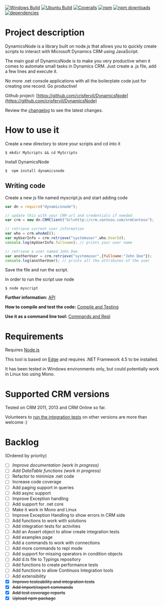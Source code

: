 [![Windows Build](https://ci.appveyor.com/api/projects/status/github/crisfervil/dynamicsnode?svg=true)](https://ci.appveyor.com/project/crisfervil/dynamicsnode)
[![Ubuntu Build](https://travis-ci.org/crisfervil/DynamicsNode.svg?branch=master)](https://travis-ci.org/crisfervil/DynamicsNode) 
[![Coveralls](https://coveralls.io/repos/github/crisfervil/DynamicsNode/badge.svg?branch=master)](https://coveralls.io/github/crisfervil/DynamicsNode?branch=master) 
[![npm](https://img.shields.io/npm/v/dynamicsnode.svg)](https://www.npmjs.com/package/dynamicsnode)
[![npm downloads](https://img.shields.io/npm/dt/dynamicsnode.svg)](http://npm-stats.com/~packages/dynamicsnode)
[![dependencies](https://david-dm.org/crisfervil/dynamicsnode.svg)](https://david-dm.org/crisfervil/dynamicsnode)

<!-- [![codecov.io](https://codecov.io/github/crisfervil/DynamicsNode/coverage.svg?branch=master)](https://codecov.io/github/crisfervil/DynamicsNode?branch=master)--> 

# Project description

DynamicsNode is a library built on node.js that allows you to quickly create scripts to interact with Microsoft Dynamics CRM using JavaScript.

The main goal of DynamicsNode is to make you very productive when it comes to automate small tasks in Dynamics CRM. Just create a .js file, add a few lines and execute it.

No more .net console applications with all the boilerplate code just for creating one record. Go productive!

Github project: [https://github.com/crisfervil/DynamicsNode](https://github.com/crisfervil/DynamicsNode)

Review the [changelog](//github.com/crisfervil/DynamicsNode/blob/master/changelog.md) to see the latest changes.

# How to use it
Create a new directory to store your scripts and cd into it

```
$ mkdir MyScripts && cd MyScripts
```

Install DynamicsNode
```
$  npm install dynamicsnode
```
## Writing code

Create a new js file named myscript.js and start adding code

``` javascript
var dn = require("dynamicsnode");

// update this with your CRM url and credentials if needed
var crm = new dn.CRMClient("Url=http://crm.contoso.com/xrmContoso"); 

// retrieve current user information
var who = crm.whoAmI();
var myUserInfo = crm.retrieve("systemuser",who.UserId);
console.log(myUserInfo.fullname); // prints your user name

// retrieve a user named John Doe
var anotherUser = crm.retrieve("systemuser",{fullname:"John Doe"});
console.log(anotherUser); // prints all the attributes of the user

```

Save the file and run the script.

In order to run the script use node
```
$ node myscript
```

**Further information:** [API](//dynamicsnode.js.org/classes.list.html)

**How to compile and test the code:** [Compile and Testing](//dynamicsnode.js.org/tutorial-CompileAndTesting.html)

**Use it as a command line tool:** [Commands and Repl](//dynamicsnode.js.org/tutorial-CommandsAndRepl.html)


# Requirements
Requires [Node.js](//nodejs.org)

This tool is based on [Edge](//github.com/tjanczuk/edge) and requires .NET Framework 4.5 to be installed.

It has been tested in Windows environments only, but could potentially work in Linux too using Mono.

# Supported CRM versions
Tested on CRM 2011, 2013 and CRM Online so far.

Volunteers to [run the integration tests](https://dynamicsnode.js.org/tutorial-CompileAndTesting.html) on other versions are more than welcome :)


# Backlog
(Ordered by priority)

* [ ] *Improve documentation (work In progress)*
* [ ] *Add DataTable functions (work in progress)*
* [ ] Refactor to minimize .net code
* [ ] Increase code coverage
* [ ] Add paging support in queries
* [ ] Add async support
* [ ] Improve Exception handling
* [ ] Add support for .net core
* [ ] Make it work in Mono and Linux
* [ ] Improve Exception Handling to show errors in CRM side
* [ ] Add functions to work with solutions
* [ ] Add integration tests for activities
* [ ] Add an Assert object to allow create integration tests
* [ ] Add examples page
* [ ] Add a commands to work with connections
* [ ] Add more commands to repl mode
* [ ] Add support for missing operators in condition objects
* [ ] Add d.ts file to Typings repository 
* [ ] Add functions to create performance tests
* [ ] Add functions to allow Continuos Integration tools
* [ ] Add extensibility
* [x] ~~Improve testeability and integration tests~~
* [x] ~~Add import/export commands~~
* [x] ~~Add test coverage reports~~
* [x] ~~Upload npm package~~
